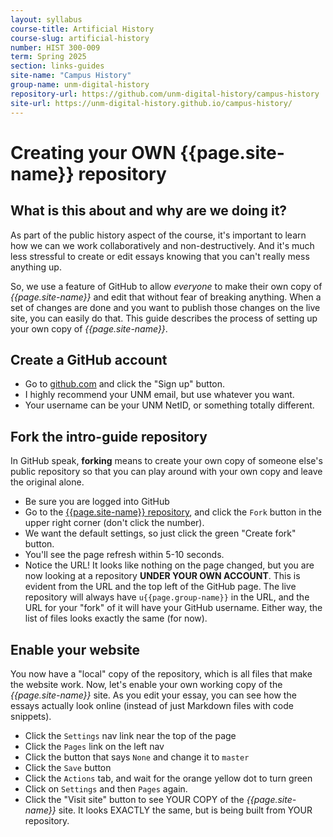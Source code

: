 ```yaml
---
layout: syllabus
course-title: Artificial History
course-slug: artificial-history
number: HIST 300-009
term: Spring 2025
section: links-guides
site-name: "Campus History"
group-name: unm-digital-history
repository-url: https://github.com/unm-digital-history/campus-history
site-url: https://unm-digital-history.github.io/campus-history/
---
```


# Creating your OWN {{page.site-name}} repository

## What is this about and why are we doing it?
As part of the public history aspect of the course, it's important to learn how we can we work collaboratively and non-destructively. And it's much less stressful to create or edit essays knowing that you can't really mess anything up.

So, we use a feature of GitHub to allow _everyone_ to make their own copy of _{{page.site-name}}_ and edit that without fear of breaking anything. When a set of changes are done and you want to publish those changes on the live site, you can easily do that. This guide describes the process of setting up your own copy of _{{page.site-name}}_. 


## Create a GitHub account
- Go to [github.com](https://github.com) and click the "Sign up" button.
- I highly recommend your UNM email, but use whatever you want. 
- Your username can be your UNM NetID, or something totally different. 


## Fork the intro-guide repository
In GitHub speak, **forking** means to create your own copy of someone else's public repository so that you can play around with your own copy and leave the original alone.
- Be sure you are logged into GitHub
- Go to the [{{page.site-name}} repository]({{page.repository-url}}), and click the `Fork` button in the upper right corner (don't click the number).
- We want the default settings, so just click the green  "Create fork" button.
- You'll see the page refresh within 5-10 seconds.
- Notice the URL! It looks like nothing on the page changed, but you are now looking at a repository **UNDER YOUR OWN ACCOUNT**. This is evident from the URL and the top left of the GitHub page. The live repository will always have `u{{page.group-name}}` in the URL, and the URL for your "fork" of it will have your GitHub username. Either way, the list of files looks exactly the same (for now). 


## Enable your website
You now have a "local" copy of the repository, which is all files that make the website work. Now, let's enable your own working copy of the  _{{page.site-name}}_ site. As you edit your essay, you can see how the essays actually look online (instead of just Markdown files with code snippets). 

- Click the `Settings` nav link near the top of the page
- Click the `Pages` link on the left nav
- Click the button that says `None` and change it to `master`
- Click the `Save`  button
- Click the `Actions` tab, and wait for the orange yellow dot to turn green
- Click on `Settings` and then `Pages` again.
- Click the "Visit site" button to see YOUR COPY of the _{{page.site-name}}_ site. It looks EXACTLY the same, but is being built from YOUR repository.
